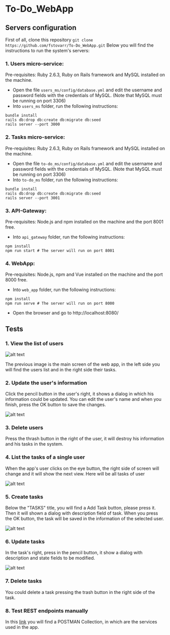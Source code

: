 # To-Do_WebApp

## Servers configuration

First of all, clone this repository `git clone https://github.com/fstovarr/To-Do_WebApp.git`
Below you will find the instructions to run the system's servers:

### 1. Users micro-service:
Pre-requisites:
Ruby 2.6.3, Ruby on Rails framework and MySQL installed on the machine.

- Open the file `users_ms/config/database.yml` and edit the username and password fields with the credentials of MySQL. (Note that MySQL must be running on port 3306)
- Into `users_ms` folder, run the following instructions:
```
bundle install
rails db:drop db:create db:migrate db:seed
rails server --port 3000
```

### 2. Tasks micro-service:
Pre-requisites:
Ruby 2.6.3, Ruby on Rails framework and MySQL installed on the machine.

- Open the file `to-do_ms/config/database.yml` and edit the username and password fields with the credentials of MySQL. (Note that MySQL must be running on port 3306)
- Into `to-do_ms` folder, run the following instructions:
```
bundle install
rails db:drop db:create db:migrate db:seed
rails server --port 3001
```

### 3. API-Gateway:
Pre-requisites:
Node.js and npm installed on the machine and the port 8001 free.

- Into `api_gateway` folder, run the following instructions:
```
npm install
npm run start # The server will run on port 8001
```

### 4. WebApp:
Pre-requisites:
Node.js, npm and Vue installed on the machine and the port 8000 free.

- Into `web_app` folder, run the following instructions:
```
npm install
npm run serve # The server will run on port 8000
```
- Open the browser and go to http://localhost:8080/

## Tests

### 1. View the list of users

![alt text](https://i.ibb.co/fn2BQcm/image.png "Logo Title Text 1")

The previous image is the main screen of the web app, in the left side you will find the users list and in the right side their tasks.

### 2. Update the user's information

Click the pencil button in the user's right, it shows a dialog in which his information could be updated. You can edit the user's name and when you finish, press the OK button to save the changes.

![alt text](https://i.ibb.co/G9m5LnY/image.png "Logo Title Text 1")

### 3. Delete users

Press the thrash button in the right of the user, it will destroy his information and his tasks in the system.

### 4. List the tasks of a single user

When the app's user clicks on the eye button, the right side of screen will change and it will show the next view. Here will be all tasks of user 

![alt text](https://i.ibb.co/51nM2Xk/image.png "Logo Title Text 1")

### 5. Create tasks

Below the "TASKS" title, you will find a Add Task button, please press it. Then it will shown a dialog with description field of task. When you press the OK button, the task will be saved in the information of the selected user.

![alt text](https://i.ibb.co/DknG6Sc/image.png "Logo Title Text 1")

### 6. Update tasks

In the task's right, press in the pencil button, it show a dialog with description and state fields to be modified.

![alt text](https://i.ibb.co/9ZJFtk8/image.png "Logo Title Text 1")

### 7. Delete tasks

You could delete a task pressing the trash button in the right side of the task.

### 8. Test REST endpoints manually

In this [link](https://www.getpostman.com/collections/990a93dc2b6c0417f018) you will find a POSTMAN Collection, in which are the services used in the app.
